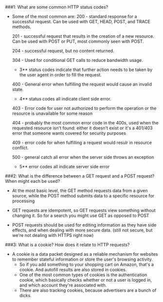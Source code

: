 ###1: What are some common HTTP status codes?
  - Some of the most common are:
    200 - standard response for a successful request. Can be used with GET, HEAD, POST, and TRACE methods.

    201 - successful request that results in the creation of a new resource. Can be used with POST or PUT, most commonly seen with POST.

    204 - successful request, but no content returned.

    304 - Used for conditional GET calls to reduce bandwidth usage.
      - 3** status codes indicate that further action needs to be taken by the user agent in order to fill the request.

    400 - General error when fulfilling the request would cause an invalid state.
      - 4** status codes all indicate client side error.

    403 - Error code for user not authorized to perform the operation or the resource is unavailable for some reason

    404 - probably the most common error code in the 400s, used when the requested resource isn't found: either it doesn't exist or it's a 401/403 error that someone wants covered for security purposes

    409 - error code for when fulfilling a request would resulr in resource conflict.

    500 - general catch all error when the server side throws an exception
      - 5** error codes all indicate server side error


###2: What is the difference between a GET request and a POST request? When might each be used?
  - At the most basic level, the GET method requests data from a given source, while the POST method submits data to a specific resource for processing

  - GET requests are idempotent, so GET requests view something without changing it. So for a search you might use GET as opposed to POST

  - POST requests should be used for editing information as they have side effects, and when dealing with more secure data. (still not secure, but we're not dealing with HTTPS right now)

###3: What is a cookie? How does it relate to HTTP requests?
  - A cookie is a data packet designed as a reliable mechanism for websites to remember stateful information or store the user's browsing activity.
    - So if you add something to your shopping cart on Amazon, that's a cookie. And autofill results are also stored in cookies.
    - One of the most common types of cookies is the authentication cookie, which basically checks whether or not a user is logged in, and which account they're associated with.
    - There are also tracking cookies, because advertisers are a bunch of dicks.